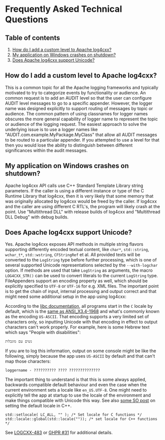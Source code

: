 <!--
 Licensed to the Apache Software Foundation (ASF) under one or more
 contributor license agreements.  See the NOTICE file distributed with
 this work for additional information regarding copyright ownership.
 The ASF licenses this file to You under the Apache License, Version 2.0
 (the "License"); you may not use this file except in compliance with
 the License.  You may obtain a copy of the License at

	http://www.apache.org/licenses/LICENSE-2.0

 Unless required by applicable law or agreed to in writing, software
 distributed under the License is distributed on an "AS IS" BASIS,
 WITHOUT WARRANTIES OR CONDITIONS OF ANY KIND, either express or implied.
 See the License for the specific language governing permissions and
 limitations under the License.
-->

# Frequently Asked Technical Questions
## <a name="table_of_contents"></a>Table of contents

<ol>
	<li><a href="#custom_levels">How do I add a custom level to Apache log4cxx?</a></li>
	<li><a href="#msvc_crash">My application on Windows crashes on shutdown?</a></li>
	<li><a href="#unicode_supported">Does Apache log4cxx support Unicode?</a></li>
</ol>

## <a name="custom_levels"></a>How do I add a custom level to Apache log4cxx?

This is a common topic for all the Apache logging frameworks and typically motivated to try to
categorize events by functionality or audience.  An common request is to add an AUDIT level so that
the user can configure AUDIT level messages to go to a specific appender. However, the logger name
was designed explicitly to support routing of messages by topic or audience. The common pattern of
using classnames for logger names obscures the more general capability of logger name to represent
the topic or audience of the logging request. The easiest approach to solve the underlying issue is
to use a logger names like "AUDIT.com.example.MyPackage.MyClass" that allow all AUDIT messages to be
routed to a particular appender. If you attempted to use a level for that then you would lose the
ability to distinguish between different significances within the audit messages.

## <a name="msvc_crash"></a>My application on Windows crashes on shutdown?

Apache log4cxx API calls use C++ Standard Template Library string parameters. If the caller is using
a different instance or type of the C Runtime Library that log4cxx, then it is very likely that some
memory that was originally allocated by log4cxx would be freed by the caller. If log4cxx and the
caller are using different C RTL's, the program will likely crash at the point. Use "Multithread
DLL" with release builds of log4cxx and "Multithread DLL Debug" with debug builds.

## <a name="unicode_supported"></a>Does Apache log4cxx support Unicode?

Yes. Apache log4cxx exposes API methods in multiple string flavors supporting differently encoded
textual content, like `char*`, `std::string`, `wchar_t*`, `std::wstring`, `CFStringRef` et al. All
provided texts will be converted to the `LogString` type before further processing, which is one of
several supported Unicode representations selected by the `--with-logchar` option. If methods are
used that take `LogString` as arguments, the macro `LOG4CXX_STR()` can be used to convert literals
to the current `LogString` type. FileAppenders support an encoding property as well, which should be
explicitly specified to `UTF-8` or `UTF-16` for e.g. XML files. The important point is to get the
chain of input, internal processing and output correct and that might need some additional setup in
the app using log4cxx:

According to the [libc documentation](https://www.gnu.org/software/libc/manual/html_node/Setting-the-Locale.html),
all programs start in the `C` locale by default, which is the [same as ANSI_X3.4-1968](https://stackoverflow.com/questions/48743106/whats-ansi-x3-4-1968-encoding)
and what's commonly known as the encoding `US-ASCII`. That encoding supports a very limited set of
characters only, so inputting Unicode with that encoding in effect to output characters can't work
properly. For example, here is some Hebrew text which says "People with disabilities":

	נשים עם מוגבלות

If you are to log this information, output on some console might be like the following, simply
because the app uses `US-ASCII` by default and that can't map those characters:

```
loggername - ?????????? ???? ??????????????
```

The important thing to understand is that this is some always applied, backwards compatible default
behaviour and even the case when the current environment sets a locale like `en_US.UTF-8`. One might
need to explicitly tell the app at startup to use the locale of the environment and make things
compatible with Unicode this way. See also [some SO post](https://stackoverflow.com/questions/571359/how-do-i-set-the-proper-initial-locale-for-a-c-program-on-windows)
on setting the default locale in C++.

```
std::setlocale( LC_ALL, "" ); /* Set locale for C functions */
std::locale::global(std::locale("")); /* set locale for C++ functions */
```

See [LOGCXX-483](https://issues.apache.org/jira/browse/LOGCXX-483) or [GHPR #31](https://github.com/apache/logging-log4cxx/pull/31#issuecomment-668870727)
for additional details.
